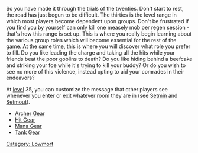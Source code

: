 So you have made it through the trials of the twenties. Don't start to
rest, the road has just begun to be difficult. The thirties is the level
range in which most players become dependent upon groups. Don't be
frustrated if you find you by yourself can only kill one measely mob per
regen session - that's how this range is set up. This is where you
really begin learning about the various group roles which will become
essential for the rest of the game. At the same time, this is where you
will discover what role you prefer to fill. Do you like leading the
charge and taking all the hits while your friends beat the poor goblins
to death? Do you like hiding behind a beefcake and striking your foe
while it's trying to kill your buddy? Or do you wish to see no more of
this violence, instead opting to aid your comrades in their endeavors?

At [level](Level.md "wikilink") 35, you can customize the message that
other players see whenever you enter or exit whatever room they are in
(see [Setmin](Setmin "wikilink") and [Setmout](Setmout "wikilink")).

-   [Archer Gear](:Category:Lowmort_31-40_Archer_Gear.md "wikilink")
-   [Hit Gear](:Category:Lowmort_31-40_Hit_Gear_.md "wikilink")
-   [Mana Gear](:Category:Lowmort_31-40_Mana_Gear_.md "wikilink")
-   [Tank Gear](:Category:Lowmort_31-40_Tank_Gear_.md "wikilink")

[Category: Lowmort](Category:_Lowmort "wikilink")
